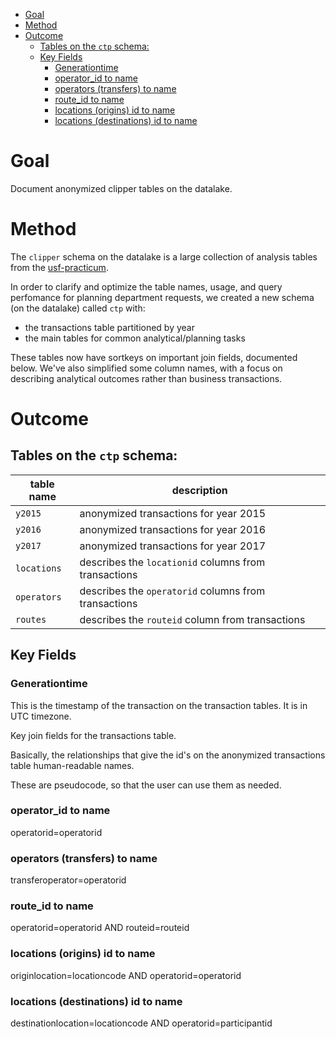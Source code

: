 <!-- MarkdownTOC bracket="round" autolink="true"  -->

- [Goal](#goal)
- [Method](#method)
- [Outcome](#outcome)
	- [Tables on the `ctp` schema:](#tables-on-the-ctp-schema)
	- [Key Fields](#key-fields)
		- [Generationtime](#generationtime)
		- [operator_id to name](#operator_id-to-name)
		- [operators \(transfers\) to name](#operators-transfers-to-name)
		- [route_id to name](#route_id-to-name)
		- [locations \(origins\) id to name](#locations-origins-id-to-name)
		- [locations \(destinations\) id to name](#locations-destinations-id-to-name)

<!-- /MarkdownTOC -->


# Goal

Document anonymized clipper tables on the datalake. 

# Method

The `clipper` schema on the datalake is a large collection of analysis tables from the [usf-practicum](https://github.com/BayAreaMetro/usf-practicum). 

In order to clarify and optimize the table names, usage, and query perfomance for planning department requests, we created a new schema (on the datalake) called `ctp` with:

- the transactions table partitioned by year
- the main tables for common analytical/planning tasks 

These tables now have sortkeys on important join fields, documented below. We've also simplified some column names, with a focus on describing analytical outcomes rather than business transactions. 

# Outcome

## Tables on the `ctp` schema:

|table name|description|
|-----------|--------|
|`y2015`|anonymized transactions for year 2015|
|`y2016`|anonymized transactions for year 2016|
|`y2017`|anonymized transactions for year 2017|
|`locations`|describes the `locationid` columns from transactions|
|`operators`|describes the `operatorid` columns from transactions|
|`routes`|describes the `routeid` column from transactions|

## Key Fields

### Generationtime

This is the timestamp of the transaction on the transaction tables. It is in UTC timezone.

Key join fields for the transactions table. 

Basically, the relationships that give the id's on the anonymized transactions table human-readable names. 

These are pseudocode, so that the user can use them as needed. 

### operator_id to name

operatorid=operatorid
    
### operators (transfers) to name

transferoperator=operatorid

### route_id to name

operatorid=operatorid AND routeid=routeid
  
### locations (origins) id to name

originlocation=locationcode AND operatorid=operatorid
  
### locations (destinations) id to name

destinationlocation=locationcode AND operatorid=participantid



